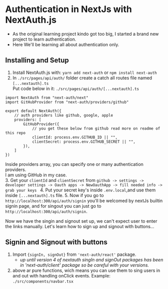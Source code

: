 # Authentication in NextJs with NextAuth.js
*   As the original learning project kindo got too big, I started a brand new project to learn authentication.
*   Here We'll be learning all about authentication only.

## Installing and Setup
1. Install NextAuth.js with: ```yarn add next-auth``` or ```npm install next-auth```
2. In `./src/pages/api/auth/` folder create a catch all routes file named ```[...nextauth].ts``` <br/>
Put code below in it: ```./src/pages/api/auth/[...nextauth].ts```

```
import NextAuth from "next-auth/next"
import GitHubProvider from "next-auth/providers/github"

export default NextAuth({
    // auth providers like github, google, apple
    providers: [
        GitHubProvider({
            // you get these below from github read more on readme of this repo
            clientId: process.env.GITHUB_ID || "",
            clientSecret: process.env.GITHUB_SECRET || "",
        }),
    ]
})
```
Inside providers array, you can specify one or many authentication providers. <br/>
I am using GitHub in my case. <br/>
3. Get your `clientId` and `clientSecret` from `github -> settings -> developer settings -> Oauth apps -> NewOauthApp -> fill needed info -> grab your keys `
4. Put your secret key's inside `.env.local`,and use them inside `[...nextauth].ts` file.
5. Now if you go to `http://localhost:300/api/auth/signin` you'll be welcomed by nextJs builtin signin page, and for singout you can just go to `http://localhost:300/api/auth/signin`. <br/>

Now we have the singin and signout set up, we can't expect user to enter the links manually. Let's learn how to sign up and signout with buttons...
## Signin and Signout with buttons
1. Import `{signIn, signOut}` from `'next-auth/react'` package.
    - <i> up until version 4 of nextauth singIn and signOut packages has been in 'next-auth/client' package so be careful with your versions. 
    </i>
2. above ar pure functions, wich means you can use them to sing users in and out with handling onClick events.
Example: `./src/components/navbar.tsx`

```



```
